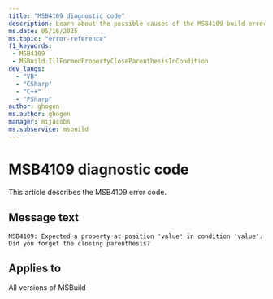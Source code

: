 ```yaml
---
title: "MSB4109 diagnostic code"
description: Learn about the possible causes of the MSB4109 build error, and get troubleshooting tips.
ms.date: 05/16/2025
ms.topic: "error-reference"
f1_keywords:
 - MSB4109
 - MSBuild.IllFormedPropertyCloseParenthesisInCondition
dev_langs:
  - "VB"
  - "CSharp"
  - "C++"
  - "FSharp"
author: ghogen
ms.author: ghogen
manager: mijacobs
ms.subservice: msbuild
---
```


# MSB4109 diagnostic code

<!-- :::ErrorDefinitionDescription::: -->
<!-- :::editable-content name="introDescription"::: -->
This article describes the MSB4109 error code.
<!-- :::editable-content-end::: -->

## Message text

<!-- :::editable-content name="messageText"::: -->
`MSB4109: Expected a property at position 'value' in condition 'value'. Did you forget the closing parenthesis?`
<!-- :::editable-content-end::: -->
<!-- MSB4109: Expected a property at position {1} in condition "{0}". Did you forget the closing parenthesis? -->

<!-- :::editable-content name="postOutputDescription"::: -->
<!--
{StrBegin="MSB4109: "}
-->
<!-- :::editable-content-end::: -->
<!-- :::ErrorDefinitionDescription-end::: -->

## Applies to

All versions of MSBuild
